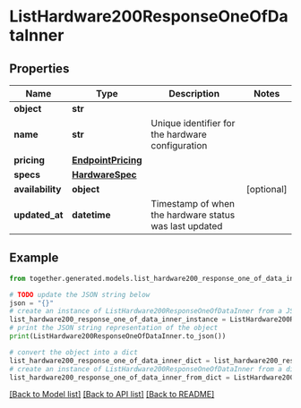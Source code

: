 # ListHardware200ResponseOneOfDataInner


## Properties

Name | Type | Description | Notes
------------ | ------------- | ------------- | -------------
**object** | **str** |  |
**name** | **str** | Unique identifier for the hardware configuration |
**pricing** | [**EndpointPricing**](EndpointPricing.md) |  |
**specs** | [**HardwareSpec**](HardwareSpec.md) |  |
**availability** | **object** |  | [optional]
**updated_at** | **datetime** | Timestamp of when the hardware status was last updated |

## Example

```python
from together.generated.models.list_hardware200_response_one_of_data_inner import ListHardware200ResponseOneOfDataInner

# TODO update the JSON string below
json = "{}"
# create an instance of ListHardware200ResponseOneOfDataInner from a JSON string
list_hardware200_response_one_of_data_inner_instance = ListHardware200ResponseOneOfDataInner.from_json(json)
# print the JSON string representation of the object
print(ListHardware200ResponseOneOfDataInner.to_json())

# convert the object into a dict
list_hardware200_response_one_of_data_inner_dict = list_hardware200_response_one_of_data_inner_instance.to_dict()
# create an instance of ListHardware200ResponseOneOfDataInner from a dict
list_hardware200_response_one_of_data_inner_from_dict = ListHardware200ResponseOneOfDataInner.from_dict(list_hardware200_response_one_of_data_inner_dict)
```
[[Back to Model list]](../README.md#documentation-for-models) [[Back to API list]](../README.md#documentation-for-api-endpoints) [[Back to README]](../README.md)
